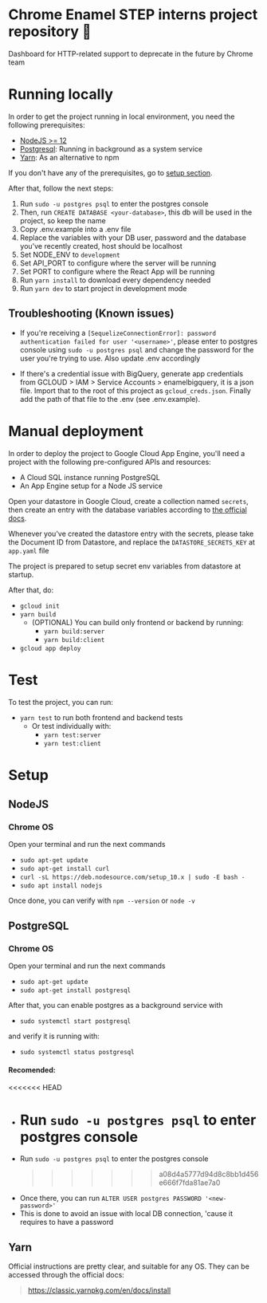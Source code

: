 # Chrome Enamel STEP interns project repository :elephant:

Dashboard for HTTP-related support to deprecate in the future by Chrome team

# Running locally

In order to get the project running in local environment, you need the following prerequisites:

- [NodeJS >= 12](#nodejs)
- [Postgresql](#postgresql): Running in background as a system service
- [Yarn](#yarn): As an alternative to npm

If you don't have any of the prerequisites, go to [setup section](#setup).

After that, follow the next steps:

1. Run `sudo -u postgres psql` to enter the postgres console
2. Then, run `CREATE DATABASE <your-database>`, this db will be used in the project, so keep the name
3. Copy .env.example into a .env file
4. Replace the variables with your DB user, password and the database you've recently created, host should be localhost
5. Set NODE_ENV to `development`
6. Set API_PORT to configure where the server will be running
7. Set PORT to configure where the React App will be running
8. Run `yarn install` to download every dependency needed
9. Run `yarn dev` to start project in development mode

## Troubleshooting (Known issues)

- If you're receiving a `[SequelizeConnectionError]: password authentication failed for user '<username>'`, please enter to postgres console using `sudo -u postgres psql` and change the password for the user you're trying to use. Also update .env accordingly

- If there's a credential issue with BigQuery, generate app credentials from GCLOUD > IAM > Service Accounts > enamelbigquery, it is a json file. Import that to the root of this project as `gcloud_creds.json`. Finally add the path of that file to the .env (see .env.example).

# Manual deployment

In order to deploy the project to Google Cloud App Engine, you'll need a project with the following pre-configured APIs and resources:

- A Cloud SQL instance running PostgreSQL
- An App Engine setup for a Node JS service

Open your datastore in Google Cloud, create a collection named `secrets`, then create an entry with the database variables according to [the official docs](https://cloud.google.com/sql/docs/postgres/connect-app-engine-standard?hl=es-419#node.js).

Whenever you've created the datastore entry with the secrets, please take the Document ID from Datastore, and replace the `DATASTORE_SECRETS_KEY` at `app.yaml` file

The project is prepared to setup secret env variables from datastore at startup.

After that, do:

- `gcloud init`
- `yarn build`
  - (OPTIONAL) You can build only frontend or backend by running:
    - `yarn build:server`
    - `yarn build:client`
- `gcloud app deploy`

# Test

To test the project, you can run:

- `yarn test` to run both frontend and backend tests
  - Or test individually with:
    - `yarn test:server`
    - `yarn test:client`

# Setup

## NodeJS

### Chrome OS

Open your terminal and run the next commands

- `sudo apt-get update`
- `sudo apt-get install curl`
- `curl -sL https://deb.nodesource.com/setup_10.x | sudo -E bash -`
- `sudo apt install nodejs`

Once done, you can verify with `npm --version` or `node -v`

## PostgreSQL

### Chrome OS

Open your terminal and run the next commands

- `sudo apt-get update`
- `sudo apt-get install postgresql`

After that, you can enable postgres as a background service with

- `sudo systemctl start postgresql`

and verify it is running with:

- `sudo systemctl status postgresql`

#### Recomended:

<<<<<<< HEAD

- # Run `sudo -u postgres psql` to enter postgres console
- Run `sudo -u postgres psql` to enter the postgres console
  > > > > > > > a08d4a5777d94d8c8bb1d456e666f7fda81ae7a0
- Once there, you can run `ALTER USER postgres PASSWORD '<new-password>'`
- This is done to avoid an issue with local DB connection, 'cause it requires to have a password

## Yarn

Official instructions are pretty clear, and suitable for any OS.
They can be accessed through the official docs:

> https://classic.yarnpkg.com/en/docs/install
